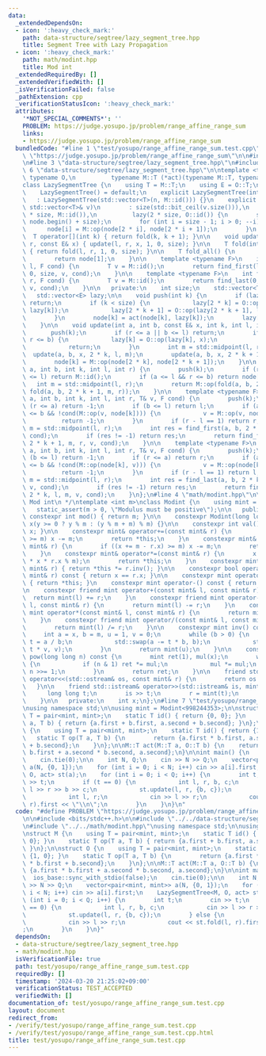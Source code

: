 ```yaml
---
data:
  _extendedDependsOn:
  - icon: ':heavy_check_mark:'
    path: data-structure/segtree/lazy_segment_tree.hpp
    title: Segment Tree with Lazy Propagation
  - icon: ':heavy_check_mark:'
    path: math/modint.hpp
    title: Mod int
  _extendedRequiredBy: []
  _extendedVerifiedWith: []
  _isVerificationFailed: false
  _pathExtension: cpp
  _verificationStatusIcon: ':heavy_check_mark:'
  attributes:
    '*NOT_SPECIAL_COMMENTS*': ''
    PROBLEM: https://judge.yosupo.jp/problem/range_affine_range_sum
    links:
    - https://judge.yosupo.jp/problem/range_affine_range_sum
  bundledCode: "#line 1 \"test/yosupo/range_affine_range_sum.test.cpp\"\n#define PROBLEM\
    \ \"https://judge.yosupo.jp/problem/range_affine_range_sum\"\n\n#include <bits/stdc++.h>\n\
    \n#line 3 \"data-structure/segtree/lazy_segment_tree.hpp\"\n#include <bit>\n#line\
    \ 6 \"data-structure/segtree/lazy_segment_tree.hpp\"\n\ntemplate <typename M,\
    \ typename O,\n          typename M::T (*act)(typename M::T, typename O::T)>\n\
    class LazySegmentTree {\n    using T = M::T;\n    using E = O::T;\n\n   public:\n\
    \    LazySegmentTree() = default;\n    explicit LazySegmentTree(int n)\n     \
    \   : LazySegmentTree(std::vector<T>(n, M::id())) {}\n    explicit LazySegmentTree(const\
    \ std::vector<T>& v)\n        : size(std::bit_ceil(v.size())),\n          node(2\
    \ * size, M::id()),\n          lazy(2 * size, O::id()) {\n        std::ranges::copy(v,\
    \ node.begin() + size);\n        for (int i = size - 1; i > 0; --i) {\n      \
    \      node[i] = M::op(node[2 * i], node[2 * i + 1]);\n        }\n    }\n\n  \
    \  T operator[](int k) { return fold(k, k + 1); }\n\n    void update(int l, int\
    \ r, const E& x) { update(l, r, x, 1, 0, size); }\n\n    T fold(int l, int r)\
    \ { return fold(l, r, 1, 0, size); }\n\n    T fold_all() {\n        push(1);\n\
    \        return node[1];\n    }\n\n    template <typename F>\n    int find_first(int\
    \ l, F cond) {\n        T v = M::id();\n        return find_first(l, size, 1,\
    \ 0, size, v, cond);\n    }\n\n    template <typename F>\n    int find_last(int\
    \ r, F cond) {\n        T v = M::id();\n        return find_last(0, r, 1, 0, size,\
    \ v, cond);\n    }\n\n   private:\n    int size;\n    std::vector<T> node;\n \
    \   std::vector<E> lazy;\n\n    void push(int k) {\n        if (lazy[k] == O::id())\
    \ return;\n        if (k < size) {\n            lazy[2 * k] = O::op(lazy[2 * k],\
    \ lazy[k]);\n            lazy[2 * k + 1] = O::op(lazy[2 * k + 1], lazy[k]);\n\
    \        }\n        node[k] = act(node[k], lazy[k]);\n        lazy[k] = O::id();\n\
    \    }\n\n    void update(int a, int b, const E& x, int k, int l, int r) {\n \
    \       push(k);\n        if (r <= a || b <= l) return;\n        if (a <= l &&\
    \ r <= b) {\n            lazy[k] = O::op(lazy[k], x);\n            push(k);\n\
    \            return;\n        }\n        int m = std::midpoint(l, r);\n      \
    \  update(a, b, x, 2 * k, l, m);\n        update(a, b, x, 2 * k + 1, m, r);\n\
    \        node[k] = M::op(node[2 * k], node[2 * k + 1]);\n    }\n\n    T fold(int\
    \ a, int b, int k, int l, int r) {\n        push(k);\n        if (r <= a || b\
    \ <= l) return M::id();\n        if (a <= l && r <= b) return node[k];\n     \
    \   int m = std::midpoint(l, r);\n        return M::op(fold(a, b, 2 * k, l, m),\
    \ fold(a, b, 2 * k + 1, m, r));\n    }\n\n    template <typename F>\n    int find_first(int\
    \ a, int b, int k, int l, int r, T& v, F cond) {\n        push(k);\n        if\
    \ (r <= a) return -1;\n        if (b <= l) return l;\n        if (a <= l && r\
    \ <= b && !cond(M::op(v, node[k]))) {\n            v = M::op(v, node[k]);\n  \
    \          return -1;\n        }\n        if (r - l == 1) return r;\n        int\
    \ m = std::midpoint(l, r);\n        int res = find_first(a, b, 2 * k, l, m, v,\
    \ cond);\n        if (res != -1) return res;\n        return find_first(a, b,\
    \ 2 * k + 1, m, r, v, cond);\n    }\n\n    template <typename F>\n    int find_last(int\
    \ a, int b, int k, int l, int r, T& v, F cond) {\n        push(k);\n        if\
    \ (b <= l) return -1;\n        if (r <= a) return r;\n        if (a <= l && r\
    \ <= b && !cond(M::op(node[k], v))) {\n            v = M::op(node[k], v);\n  \
    \          return -1;\n        }\n        if (r - l == 1) return l;\n        int\
    \ m = std::midpoint(l, r);\n        int res = find_last(a, b, 2 * k + 1, m, r,\
    \ v, cond);\n        if (res != -1) return res;\n        return find_last(a, b,\
    \ 2 * k, l, m, v, cond);\n    }\n};\n#line 4 \"math/modint.hpp\"\n\n/**\n * @brief\
    \ Mod int\n */\ntemplate <int m>\nclass Modint {\n    using mint = Modint;\n \
    \   static_assert(m > 0, \"Modulus must be positive\");\n\n   public:\n    static\
    \ constexpr int mod() { return m; }\n\n    constexpr Modint(long long y = 0) :\
    \ x(y >= 0 ? y % m : (y % m + m) % m) {}\n\n    constexpr int val() const { return\
    \ x; }\n\n    constexpr mint& operator+=(const mint& r) {\n        if ((x += r.x)\
    \ >= m) x -= m;\n        return *this;\n    }\n    constexpr mint& operator-=(const\
    \ mint& r) {\n        if ((x += m - r.x) >= m) x -= m;\n        return *this;\n\
    \    }\n    constexpr mint& operator*=(const mint& r) {\n        x = static_cast<int>(1LL\
    \ * x * r.x % m);\n        return *this;\n    }\n    constexpr mint& operator/=(const\
    \ mint& r) { return *this *= r.inv(); }\n\n    constexpr bool operator==(const\
    \ mint& r) const { return x == r.x; }\n\n    constexpr mint operator+() const\
    \ { return *this; }\n    constexpr mint operator-() const { return mint(-x); }\n\
    \n    constexpr friend mint operator+(const mint& l, const mint& r) {\n      \
    \  return mint(l) += r;\n    }\n    constexpr friend mint operator-(const mint&\
    \ l, const mint& r) {\n        return mint(l) -= r;\n    }\n    constexpr friend\
    \ mint operator*(const mint& l, const mint& r) {\n        return mint(l) *= r;\n\
    \    }\n    constexpr friend mint operator/(const mint& l, const mint& r) {\n\
    \        return mint(l) /= r;\n    }\n\n    constexpr mint inv() const {\n   \
    \     int a = x, b = m, u = 1, v = 0;\n        while (b > 0) {\n            int\
    \ t = a / b;\n            std::swap(a -= t * b, b);\n            std::swap(u -=\
    \ t * v, v);\n        }\n        return mint(u);\n    }\n\n    constexpr mint\
    \ pow(long long n) const {\n        mint ret(1), mul(x);\n        while (n > 0)\
    \ {\n            if (n & 1) ret *= mul;\n            mul *= mul;\n           \
    \ n >>= 1;\n        }\n        return ret;\n    }\n\n    friend std::ostream&\
    \ operator<<(std::ostream& os, const mint& r) {\n        return os << r.x;\n \
    \   }\n\n    friend std::istream& operator>>(std::istream& is, mint& r) {\n  \
    \      long long t;\n        is >> t;\n        r = mint(t);\n        return is;\n\
    \    }\n\n   private:\n    int x;\n};\n#line 7 \"test/yosupo/range_affine_range_sum.test.cpp\"\
    \nusing namespace std;\n\nusing mint = Modint<998244353>;\n\nstruct M {\n    using\
    \ T = pair<mint, mint>;\n    static T id() { return {0, 0}; }\n    static T op(T\
    \ a, T b) { return {a.first + b.first, a.second + b.second}; }\n};\n\nstruct O\
    \ {\n    using T = pair<mint, mint>;\n    static T id() { return {1, 0}; }\n \
    \   static T op(T a, T b) {\n        return {a.first * b.first, a.second * b.first\
    \ + b.second};\n    }\n};\n\nM::T act(M::T a, O::T b) {\n    return {a.first *\
    \ b.first + a.second * b.second, a.second};\n}\n\nint main() {\n    ios_base::sync_with_stdio(false);\n\
    \    cin.tie(0);\n\n    int N, Q;\n    cin >> N >> Q;\n    vector<pair<mint, mint>>\
    \ a(N, {0, 1});\n    for (int i = 0; i < N; i++) cin >> a[i].first;\n    LazySegmentTree<M,\
    \ O, act> st(a);\n    for (int i = 0; i < Q; i++) {\n        int t;\n        cin\
    \ >> t;\n        if (t == 0) {\n            int l, r, b, c;\n            cin >>\
    \ l >> r >> b >> c;\n            st.update(l, r, {b, c});\n        } else {\n\
    \            int l, r;\n            cin >> l >> r;\n            cout << st.fold(l,\
    \ r).first << \"\\n\";\n        }\n    }\n}\n"
  code: "#define PROBLEM \"https://judge.yosupo.jp/problem/range_affine_range_sum\"\
    \n\n#include <bits/stdc++.h>\n\n#include \"../../data-structure/segtree/lazy_segment_tree.hpp\"\
    \n#include \"../../math/modint.hpp\"\nusing namespace std;\n\nusing mint = Modint<998244353>;\n\
    \nstruct M {\n    using T = pair<mint, mint>;\n    static T id() { return {0,\
    \ 0}; }\n    static T op(T a, T b) { return {a.first + b.first, a.second + b.second};\
    \ }\n};\n\nstruct O {\n    using T = pair<mint, mint>;\n    static T id() { return\
    \ {1, 0}; }\n    static T op(T a, T b) {\n        return {a.first * b.first, a.second\
    \ * b.first + b.second};\n    }\n};\n\nM::T act(M::T a, O::T b) {\n    return\
    \ {a.first * b.first + a.second * b.second, a.second};\n}\n\nint main() {\n  \
    \  ios_base::sync_with_stdio(false);\n    cin.tie(0);\n\n    int N, Q;\n    cin\
    \ >> N >> Q;\n    vector<pair<mint, mint>> a(N, {0, 1});\n    for (int i = 0;\
    \ i < N; i++) cin >> a[i].first;\n    LazySegmentTree<M, O, act> st(a);\n    for\
    \ (int i = 0; i < Q; i++) {\n        int t;\n        cin >> t;\n        if (t\
    \ == 0) {\n            int l, r, b, c;\n            cin >> l >> r >> b >> c;\n\
    \            st.update(l, r, {b, c});\n        } else {\n            int l, r;\n\
    \            cin >> l >> r;\n            cout << st.fold(l, r).first << \"\\n\"\
    ;\n        }\n    }\n}"
  dependsOn:
  - data-structure/segtree/lazy_segment_tree.hpp
  - math/modint.hpp
  isVerificationFile: true
  path: test/yosupo/range_affine_range_sum.test.cpp
  requiredBy: []
  timestamp: '2024-03-20 21:25:02+09:00'
  verificationStatus: TEST_ACCEPTED
  verifiedWith: []
documentation_of: test/yosupo/range_affine_range_sum.test.cpp
layout: document
redirect_from:
- /verify/test/yosupo/range_affine_range_sum.test.cpp
- /verify/test/yosupo/range_affine_range_sum.test.cpp.html
title: test/yosupo/range_affine_range_sum.test.cpp
---
```

